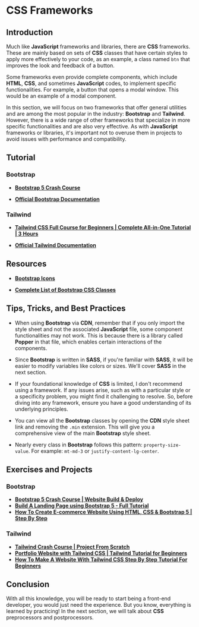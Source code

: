 # CSS Frameworks

## Introduction

Much like **JavaScript** frameworks and libraries, there are **CSS** frameworks. These are mainly based on sets of **CSS** classes that have certain styles to apply more effectively to your code, as an example, a class named `btn` that improves the look and feedback of a button.

Some frameworks even provide complete components, which include **HTML**, **CSS**, and sometimes **JavaScript** codes, to implement specific functionalities. For example, a button that opens a modal window. This would be an example of a modal component.

In this section, we will focus on two frameworks that offer general utilities and are among the most popular in the industry: **Bootstrap** and **Tailwind**. However, there is a wide range of other frameworks that specialize in more specific functionalities and are also very effective. As with **JavaScript** frameworks or libraries, it's important not to overuse them in projects to avoid issues with performance and compatibility.

## Tutorial

### Bootstrap

-   **[Bootstrap 5 Crash Course](https://www.youtube.com/watch?v=Jyvffr3aCp0)**

-   **[Official Bootstrap Documentation](https://getbootstrap.com/docs/5.3/getting-started/introduction/)**

### Tailwind

-   **[Tailwind CSS Full Course for Beginners | Complete All-in-One Tutorial | 3 Hours](https://www.youtube.com/watch?v=lCxcTsOHrjo)**

-   **[Official Tailwind Documentation](https://tailwindcss.com/docs/installation)**

## Resources

-   **[Bootstrap Icons](https://icons.getbootstrap.com)**

-   **[Complete List of Bootstrap CSS Classes](https://bootstrapshuffle.com/classes)**

## Tips, Tricks, and Best Practices

-   When using **Bootstrap** via **CDN**, remember that if you only import the style sheet and not the associated **JavaScript** file, some component functionalities may not work. This is because there is a library called **Popper** in that file, which enables certain interactions of the components.

-   Since **Bootstrap** is written in **SASS**, if you're familiar with **SASS**, it will be easier to modify variables like colors or sizes. We'll cover **SASS** in the next section.

-   If your foundational knowledge of **CSS** is limited, I don't recommend using a framework. If any issues arise, such as with a particular style or a specificity problem, you might find it challenging to resolve. So, before diving into any framework, ensure you have a good understanding of its underlying principles.

-   You can view all the **Bootstrap** classes by opening the **CDN** style sheet link and removing the `.min` extension. This will give you a comprehensive view of the main **Bootstrap** style sheet.

-   Nearly every class in **Bootstrap** follows this pattern: `property-size-value`. For example: `mt-md-3` or `justify-content-lg-center`.

## Exercises and Projects

### Bootstrap

-   **[Bootstrap 5 Crash Course | Website Build & Deploy](https://www.youtube.com/watch?v=4sosXZsdy-s)**
-   **[Build A Landing Page using Bootstrap 5 - Full Tutorial](https://www.youtube.com/watch?v=DvfezgoBRzY)**
-   **[How To Create E-commerce Website Using HTML, CSS & Bootstrap 5 | Step By Step](https://www.youtube.com/watch?v=Eg060ApBhT4)**

### Tailwind

-   **[Tailwind Crash Course | Project From Scratch](https://www.youtube.com/watch?v=dFgzHOX84xQ)**
-   **[Portfolio Website with Tailwind CSS | Tailwind Tutorial for Beginners](https://www.youtube.com/watch?v=4zHNGNCIezY)**
-   **[How To Make A Website With Tailwind CSS Step By Step Tutorial For Beginners](https://www.youtube.com/watch?v=8eQwgc9nc64)**

## Conclusion

With all this knowledge, you will be ready to start being a front-end developer, you would just need the experience. But you know, everything is learned by practicing! In the next section, we will talk about **CSS** preprocessors and postprocessors.
